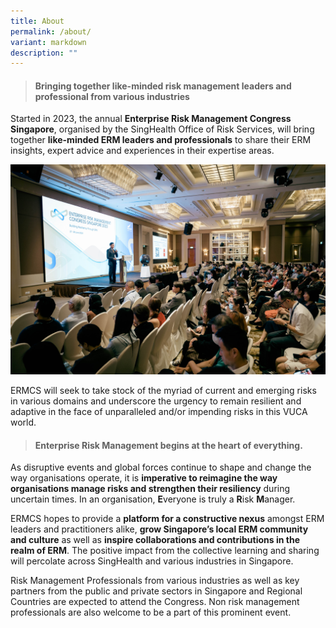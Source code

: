 ```yaml
---
title: About
permalink: /about/
variant: markdown
description: ""
---
```

> ####  **Bringing together like-minded risk management leaders and professional from various industries**

Started in 2023, the annual **Enterprise Risk Management Congress Singapore**, organised by the SingHealth Office of Risk Services, will bring together **like-minded ERM leaders and professionals** to share their ERM insights, expert advice and experiences in their expertise areas. 

![](/images/Img_0054.jpg)

ERMCS will seek to take stock of the myriad of current and emerging risks in various domains and underscore the urgency to remain resilient and adaptive in the face of unparalleled and/or impending risks in this VUCA world.


> #### **Enterprise Risk Management begins at the heart of everything.**

As disruptive events and global forces continue to shape and change the way organisations operate, it is **imperative to reimagine the way organisations manage risks and strengthen their resiliency** during uncertain times. In an organisation, **E**veryone is truly a **R**isk **M**anager.

ERMCS hopes to provide a **platform for a constructive nexus** amongst ERM leaders and practitioners alike, **grow Singapore’s local ERM community and culture** as well as **inspire collaborations and contributions in the realm of ERM**. The positive impact from the collective learning and sharing will percolate across SingHealth and various industries in Singapore.

Risk Management Professionals from various industries as well as key partners from the public and private sectors in Singapore and Regional Countries are expected to attend the Congress. Non risk management professionals are also welcome to be a part of this prominent event.